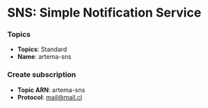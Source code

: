 # **SNS**: Simple Notification Service 
### Topics
- **Topics**: Standard
- **Name**: artema-sns

### Create subscription
- **Topic ARN**: artema-sns
- **Protocol**: mail@mail.cl
